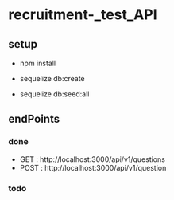 # recruitment-_test_API

## setup

- npm install

- sequelize db:create

- sequelize db:seed:all

## endPoints

### done

- GET : http://localhost:3000/api/v1/questions
- POST : http://localhost:3000/api/v1/question
### todo




